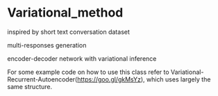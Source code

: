# Variational_method

inspired by short text conversation dataset

multi-responses generation

encoder-decoder network with variational inference

For some example code on how to use this class refer to Variational-Recurrent-Autoencoder(https://goo.gl/gkMsYz), which uses largely the same structure.
